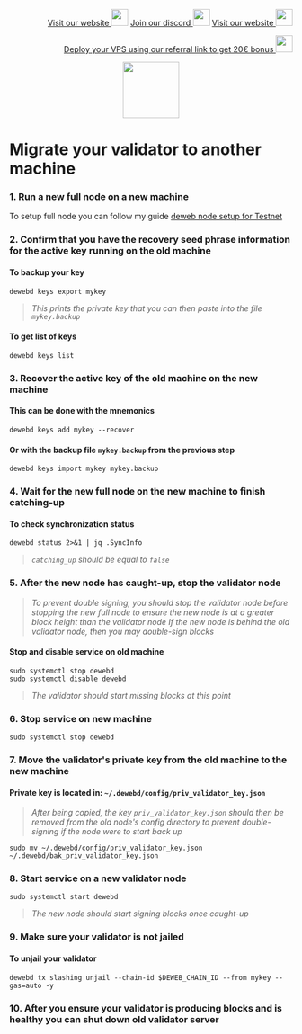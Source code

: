 <p style="font-size:14px" align="right">
<a href="https://kjnodes.com/" target="_blank">Visit our website <img src="https://user-images.githubusercontent.com/50621007/168689709-7e537ca6-b6b8-4adc-9bd0-186ea4ea4aed.png" width="30"/></a>
<a href="https://discord.gg/EY35ZzXY" target="_blank">Join our discord <img src="https://user-images.githubusercontent.com/50621007/176236430-53b0f4de-41ff-41f7-92a1-4233890a90c8.png" width="30"/></a>
<a href="https://kjnodes.com/" target="_blank">Visit our website <img src="https://user-images.githubusercontent.com/50621007/168689709-7e537ca6-b6b8-4adc-9bd0-186ea4ea4aed.png" width="30"/></a>
</p>

<p style="font-size:14px" align="right">
<a href="https://hetzner.cloud/?ref=y8pQKS2nNy7i" target="_blank">Deploy your VPS using our referral link to get 20€ bonus <img src="https://user-images.githubusercontent.com/50621007/174612278-11716b2a-d662-487e-8085-3686278dd869.png" width="30"/></a>
</p>

<p align="center">
  <img height="100" height="auto" src="https://user-images.githubusercontent.com/50621007/166676803-ee125d04-dfe2-4c92-8f0c-8af357aad691.png">
</p>

# Migrate your validator to another machine

### 1. Run a new full node on a new machine
To setup full node you can follow my guide [deweb node setup for Testnet](https://github.com/kj89/testnet_manuals/blob/main/deweb/README.md)

### 2. Confirm that you have the recovery seed phrase information for the active key running on the old machine

#### To backup your key
```
dewebd keys export mykey
```
> _This prints the private key that you can then paste into the file `mykey.backup`_

#### To get list of keys
```
dewebd keys list
```

### 3. Recover the active key of the old machine on the new machine

#### This can be done with the mnemonics
```
dewebd keys add mykey --recover
```

#### Or with the backup file `mykey.backup` from the previous step
```
dewebd keys import mykey mykey.backup
```

### 4. Wait for the new full node on the new machine to finish catching-up

#### To check synchronization status
```
dewebd status 2>&1 | jq .SyncInfo
```
> _`catching_up` should be equal to `false`_

### 5. After the new node has caught-up, stop the validator node

> _To prevent double signing, you should stop the validator node before stopping the new full node to ensure the new node is at a greater block height than the validator node_
> _If the new node is behind the old validator node, then you may double-sign blocks_

#### Stop and disable service on old machine
```
sudo systemctl stop dewebd
sudo systemctl disable dewebd
```
> _The validator should start missing blocks at this point_

### 6. Stop service on new machine
```
sudo systemctl stop dewebd
```

### 7. Move the validator's private key from the old machine to the new machine
#### Private key is located in: `~/.dewebd/config/priv_validator_key.json`

> _After being copied, the key `priv_validator_key.json` should then be removed from the old node's config directory to prevent double-signing if the node were to start back up_
```
sudo mv ~/.dewebd/config/priv_validator_key.json ~/.dewebd/bak_priv_validator_key.json
```

### 8. Start service on a new validator node
```
sudo systemctl start dewebd
```
> _The new node should start signing blocks once caught-up_

### 9. Make sure your validator is not jailed
#### To unjail your validator
```
dewebd tx slashing unjail --chain-id $DEWEB_CHAIN_ID --from mykey --gas=auto -y
```

### 10. After you ensure your validator is producing blocks and is healthy you can shut down old validator server
